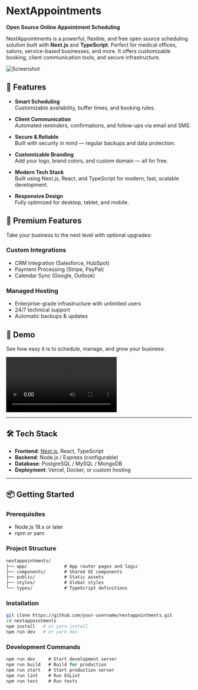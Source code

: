 # NextAppointments

**Open Source Online Appointment Scheduling**

NextAppointments is a powerful, flexible, and free open source scheduling solution built with **Next.js** and **TypeScript**. Perfect for medical offices, salons, service-based businesses, and more. It offers customizable booking, client communication tools, and secure infrastructure.

![Screenshot](https://nextappointments.net/images/appointment-calendar-demo.png)

## 🚀 Features

- **Smart Scheduling**  
  Customizable availability, buffer times, and booking rules.

- **Client Communication**  
  Automated reminders, confirmations, and follow-ups via email and SMS.

- **Secure & Reliable**  
  Built with security in mind — regular backups and data protection.

- **Customizable Branding**  
  Add your logo, brand colors, and custom domain — all for free.

- **Modern Tech Stack**  
  Built using Next.js, React, and TypeScript for modern, fast, scalable development.

- **Responsive Design**  
  Fully optimized for desktop, tablet, and mobile.

## 🔧 Premium Features

Take your business to the next level with optional upgrades:

### Custom Integrations
- CRM Integration (Salesforce, HubSpot)
- Payment Processing (Stripe, PayPal)
- Calendar Sync (Google, Outlook)

### Managed Hosting
- Enterprise-grade infrastructure with unlimited users
- 24/7 technical support
- Automatic backups & updates


## 🎥 Demo

See how easy it is to schedule, manage, and grow your business:

![Watch the demo](https://nextappointments.net/videos/demo.mp4)

---

## 🛠 Tech Stack

- **Frontend**: [Next.js](https://nextjs.org/), React, TypeScript  
- **Backend**: Node.js / Express (configurable)  
- **Database**: PostgreSQL / MySQL / MongoDB  
- **Deployment**: Vercel, Docker, or custom hosting

---

## 📦 Getting Started

### Prerequisites

- Node.js 18.x or later
- npm or yarn

### Project Structure

```markdown
nextappointments/
├── app/              # App router pages and logic
├── components/       # Shared UI components
├── public/           # Static assets
├── styles/           # Global styles
└── types/            # TypeScript definitions
```
### Installation

```bash
git clone https://github.com/your-username/nextappointments.git
cd nextappointments
npm install   # or yarn install
npm run dev   # or yarn dev
```

### Development Commands
```javascript
npm run dev     # Start development server
npm run build   # Build for production
npm run start   # Start production server
npm run lint    # Run ESLint
npm run test    # Run tests
```